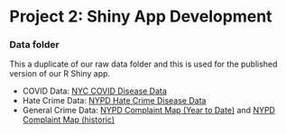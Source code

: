 # Project 2: Shiny App Development

### Data folder

This a duplicate of our raw data folder and this is used for the published version of our R Shiny app.

+ COVID Data: [NYC COVID Disease Data](https://github.com/nychealth/coronavirus-data)
+ Hate Crime Data: [NYPD Hate Crime Disease Data](https://data.cityofnewyork.us/Public-Safety/NYPD-Hate-Crimes/bqiq-cu78)
+ General Crime Data: [NYPD Complaint Map (Year to Date)](https://data.cityofnewyork.us/Public-Safety/NYPD-Complaint-Map-Year-to-Date-/2fra-mtpn) and [NYPD Complaint Map (historic)](https://data.cityofnewyork.us/Public-Safety/NYPD-Complaint-Map-Historic-/57mv-nv28)


